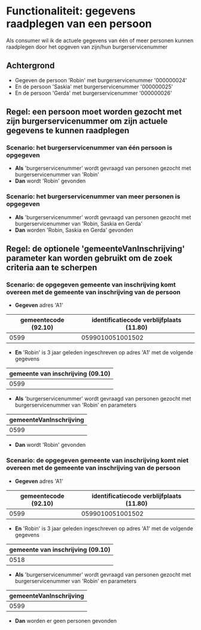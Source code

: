 # Functionaliteit: gegevens raadplegen van een persoon

Als consumer
wil ik de actuele gegevens van één of meer personen kunnen raadplegen door het opgeven van zijn/hun burgerservicenummer

## Achtergrond

- Gegeven de persoon 'Robin' met burgerservicenummer '000000024'
- En de persoon 'Saskia' met burgerservicenummer '000000025'
- En de persoon 'Gerda' met burgerservicenummer '000000026'

## Regel: een persoon moet worden gezocht met zijn burgerservicenummer om zijn actuele gegevens te kunnen raadplegen

### Scenario: het burgerservicenummer van één persoon is opgegeven

- **Als** 'burgerservicenummer' wordt gevraagd van personen gezocht met burgerservicenummer van 'Robin'
- **Dan** wordt 'Robin' gevonden

### Scenario: het burgerservicenummer van meer personen is opgegeven

- **Als** 'burgerservicenummer' wordt gevraagd van personen gezocht met burgerservicenummer van 'Robin, Saskia en Gerda'
- **Dan** worden 'Robin, Saskia en Gerda' gevonden

## Regel: de optionele 'gemeenteVanInschrijving' parameter kan worden gebruikt om de zoek criteria aan te scherpen

### Scenario: de opgegeven gemeente van inschrijving komt overeen met de gemeente van inschrijving van de persoon

- **Gegeven** adres 'A1'

| gemeentecode (92.10) | identificatiecode verblijfplaats (11.80) |
| --- | --- |
| 0599 | 0599010051001502 |

- **En** 'Robin' is 3 jaar geleden ingeschreven op adres 'A1' met de volgende gegevens

| gemeente van inschrijving (09.10) |
| --- |
| 0599 |

- **Als** 'burgerservicenummer' wordt gevraagd van personen gezocht met burgerservicenummer van 'Robin' en parameters

| gemeenteVanInschrijving |
| --- |
| 0599 |

- **Dan** wordt 'Robin' gevonden

### Scenario: de opgegeven gemeente van inschrijving komt niet overeen met de gemeente van inschrijving van de persoon

- **Gegeven** adres 'A1'

| gemeentecode (92.10) | identificatiecode verblijfplaats (11.80) |
| --- | --- |
| 0599 | 0599010051001502 |

- **En** 'Robin' is 3 jaar geleden ingeschreven op adres 'A1' met de volgende gegevens

| gemeente van inschrijving (09.10) |
| --- |
| 0518 |

- **Als** 'burgerservicenummer' wordt gevraagd van personen gezocht met burgerservicenummer van 'Robin' en parameters

| gemeenteVanInschrijving |
| --- |
| 0599 |

- **Dan** worden er geen personen gevonden

